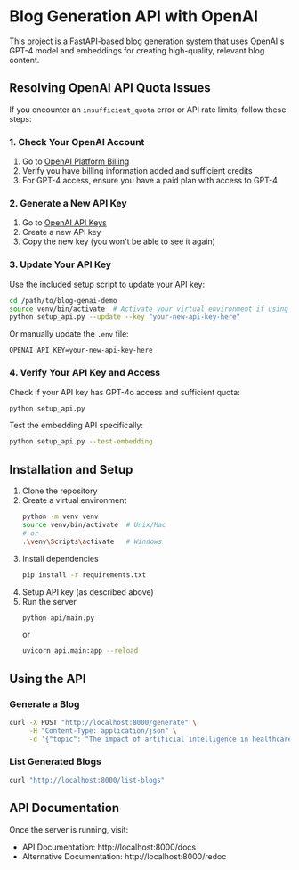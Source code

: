 # Blog Generation API with OpenAI

This project is a FastAPI-based blog generation system that uses OpenAI's GPT-4 model and embeddings for creating high-quality, relevant blog content.

## Resolving OpenAI API Quota Issues

If you encounter an `insufficient_quota` error or API rate limits, follow these steps:

### 1. Check Your OpenAI Account

1. Go to [OpenAI Platform Billing](https://platform.openai.com/account/billing/overview)
2. Verify you have billing information added and sufficient credits
3. For GPT-4 access, ensure you have a paid plan with access to GPT-4

### 2. Generate a New API Key

1. Go to [OpenAI API Keys](https://platform.openai.com/api-keys)
2. Create a new API key
3. Copy the new key (you won't be able to see it again)

### 3. Update Your API Key

Use the included setup script to update your API key:

```bash
cd /path/to/blog-genai-demo
source venv/bin/activate  # Activate your virtual environment if using one
python setup_api.py --update --key "your-new-api-key-here"
```

Or manually update the `.env` file:

```
OPENAI_API_KEY=your-new-api-key-here
```

### 4. Verify Your API Key and Access

Check if your API key has GPT-4o access and sufficient quota:

```bash
python setup_api.py
```

Test the embedding API specifically:

```bash
python setup_api.py --test-embedding
```

## Installation and Setup

1. Clone the repository
2. Create a virtual environment
   ```bash
   python -m venv venv
   source venv/bin/activate  # Unix/Mac
   # or
   .\venv\Scripts\activate   # Windows
   ```
3. Install dependencies
   ```bash
   pip install -r requirements.txt
   ```
4. Setup API key (as described above)
5. Run the server
   ```bash
   python api/main.py
   ```
   or
   ```bash
   uvicorn api.main:app --reload
   ```

## Using the API

### Generate a Blog

```bash
curl -X POST "http://localhost:8000/generate" \
     -H "Content-Type: application/json" \
     -d '{"topic": "The impact of artificial intelligence in healthcare", "model": "gpt-4"}'
```

### List Generated Blogs

```bash
curl "http://localhost:8000/list-blogs"
```

## API Documentation

Once the server is running, visit:
- API Documentation: http://localhost:8000/docs
- Alternative Documentation: http://localhost:8000/redoc